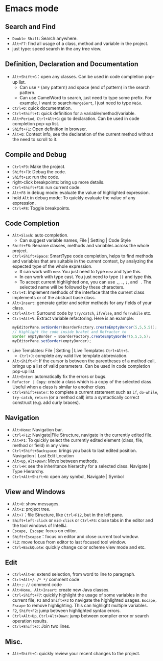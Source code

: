 
# Emacs mode

## Search and Find
* `Double Shift`: Search anywhere.
* `Alt+F7`: find all usage of a class, method and variable in the project.
* just type: speed search in the any tree view.

## Definition, Declaration and Documentation
* `Alt+Shift+G`：open any classes. Can be used in code completion pop-up list.
    * Can use `*` (any pattern) and space (end of pattern) in the search pattern.
    * Can use CamelWord to search, just need to type some prefix. For example,
      I want to search `MergeSort`, I just need to type `MeSo`.
* `Ctrl+Q`: quick documentation.
* `Ctrl+Shift+I`: quick definition for a variable/method/variable.
* `Alt+Period`, `Ctrl+Alt+G`: go to declaration. Can be used in code completion pop-up list.
* `Shift+F1`: Open definition in browser.
* `Alt+Q`: Context info, see the declaration of the current method without the
  need to scroll to it.

## Compile and Debug
* `Ctrl+F9`: Make the project.
* `Shift+F9`: Debug the code.
* `Shift+10`: run the code.
* right-click breakpoints: bring up more details.
* `Ctrl+Shift+F10`: run current code.
* `Alt+F8` in debug mode: evaluate the value of highlighted expression.
* hold `Alt` in debug mode: To quickly evaluate the value of any expression.
* `Ctrl+F8`: Toggle breakpoints.

## Code Completion
* `Alt+Slash`: auto completion.
  * Can suggest variable names, File | Setting | Code Style
* `Shift+F6`: Rename classes, methods and variables across the whole project.
* `Ctrl+Shift+Space`: SmartType code completion, helps to find methods and
  variables that are suitable in the current context, by analyzing the expected
  type of the whole expression.
    * It can work with `new`. You just need to type `new` and type this.
    * In can work with type cast. You just need to type `()` and type this.
    * To accept current highlighted one, you can use `,`, `.`, `;`, and ` `. The
      selected name will be followed by these characters.
* `Ctrl+I`: Implement methods of the interface that the current class implements
  or of the abstract base class.
* `Alt+Insert`: generate getter and setter methods for any fields of your class.
* `Ctrl+Alt+T`: Surround code by `try/catch`, `if/else`, and `for/while` etc.
* `Ctrl+Alt+V`: Extract variable refactoring. Here is an example:
  ```java
  myEditorPane.setBorder(BoarderFactory.createEmptyBorder(5,5,5,5));
  // Highlight the code inside braket and Refractor to
  Border emptyBorder = BoarderFactory.createEmptyBorder(5,5,5,5);
  myEditorPane.setBorder(emptyBorder);
  ```
* Live Templates: File | Setting | Live Templates `Ctrl+Alt+S`.
    * `Ctrl+J`: complete any valid live template abbreviation.
* `Alt+Shift+P`: If the cursor is between the parentheses of a method call,
  brings up a list of valid parameters. Can be used in code completion pop-up list.
* `Alt+Enter`: automatically fix the errors or bugs.
* `Refactor | Copy`: create a class which is a copy of the selected class. Useful
  when a class is similar to another class.
* `Ctrl+Shift+Enter`: to complete a current statement such as `if`, `do-while`,
  `try-catch`, `return` (or a method call) into a syntactically correct construct
  (e.g. add curly braces).

## Navigation

* `Alt+Home`: Navigation bar.
* `Ctrl+F12`: Navigate|File Structure, navigate in the currently edited file.
* `Alt+F1`: To quickly select the currently edited element (class, file, method
  or field) in any view.
* `Ctrl+Shift+Backspace`: brings you back to last edited position.
  Navigation | Last Edit Location
* `Alt+Up`, `Alt+Down`: Move between methods.
* `Ctrl+H`: see the inheritance hierarchy for a selected class. Navigate | Type
  Hierarchy.
* `Ctrl+Alt+Shift+N`: open any symbol, Navigate | Symbol

## View and Windows

* `Alt+0`: show messages.
* `Alt+1`: project tree.
* `Alt+7`：file Structure, like `Ctrl+F12`, but in the left pane.
* `Shift+left-click` or `mid-click` or `Ctrl+F4`: close tabs in the editor and the tool
  windows of IntelliJ.
* `Escape, Escape`: focus on editor.
* `Shift+Escapse`：focus on editor and close current tool window.
* `F12`: move focus from editor to last focused tool window.
* `Ctrl+BackQuote`: quickly change color scheme view mode and etc.

## Edit
* `Ctrl+Alt+W`: extend selection, from word to line to paragraph.
* `Ctrl+Alt+/`: `/* */` comment code
* `Alt+;`: `//` comment code
* `Alt+Home, Alt+Insert`: create new Java classes.
* `Ctrl+Shift+F7`: quickly highlight the usage of some variables in the current
  file, `F3` and `Shift+F3` to navigate the highlighted usages. `Escape, Escape`
  to remove highlighting. This can highlight multiple variables.
* `F2`, `Shift+F2`: jump between highlighted syntax errors.
* `Ctrl+Alt+Up`, `Ctrl+Alt+Down`: jump between compiler error or search operation
  results.
* `Ctrl+Shift+J`: Join two lines.

## Misc.
* `Alt+Shift+C`: quickly review your recent changes to the project.
